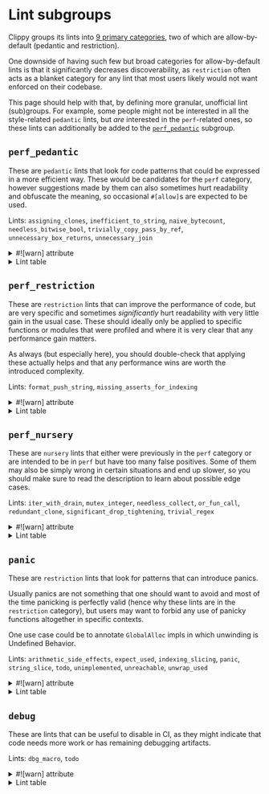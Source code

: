 # Lint subgroups

Clippy groups its lints into [9 primary categories](lints.md),
two of which are allow-by-default (pedantic and restriction).

One downside of having such few but broad categories for allow-by-default lints
is that it significantly decreases discoverability, as `restriction` often acts as a blanket category
for any lint that most users likely would not want enforced on their codebase.

This page should help with that, by defining more granular, unofficial lint (sub)groups.
For example, some people might not be interested in all the style-related `pedantic` lints,
but *are* interested in the `perf`-related ones, so these lints
can additionally be added to the [`perf_pedantic`](#perf_pedantic) subgroup.

<!--
NOTE: Do not edit the contents in between lint-subgroup-start and lint-subgroup-end manually.
Instead, change the `declare_clippy_lint!` macro invocation for the particular lint
to include it in (or remove it from) a subgroup and re-run `cargo dev update_lints`.
The descriptions however are fine to edit.
-->

## `perf_pedantic`

These are `pedantic` lints that look for code patterns that could be expressed in a more efficient way.
These would be candidates for the `perf` category, however suggestions made by them can also sometimes hurt readability
and obfuscate the meaning, so occasional `#[allow]`s are expected to be used.

<!-- lint-subgroup-start: perf_pedantic -->
Lints: `assigning_clones`, `inefficient_to_string`, `naive_bytecount`, `needless_bitwise_bool`, `trivially_copy_pass_by_ref`, `unnecessary_box_returns`, `unnecessary_join`

<details>
<summary>#![warn] attribute</summary>

```
#![warn(
    clippy::assigning_clones,
    clippy::inefficient_to_string,
    clippy::naive_bytecount,
    clippy::needless_bitwise_bool,
    clippy::trivially_copy_pass_by_ref,
    clippy::unnecessary_box_returns,
    clippy::unnecessary_join
)]
```
</details>

<details>
<summary>Lint table</summary>

```
[lints.clippy]
assigning_clones = "warn"
inefficient_to_string = "warn"
naive_bytecount = "warn"
needless_bitwise_bool = "warn"
trivially_copy_pass_by_ref = "warn"
unnecessary_box_returns = "warn"
unnecessary_join = "warn"
```
</details>
<!-- lint-subgroup-end -->


## `perf_restriction`

These are `restriction` lints that can improve the performance of code, but are very specific
and sometimes *significantly* hurt readability with very little gain in the usual case.
These should ideally only be applied to specific functions or modules that were profiled
and where it is very clear that any performance gain matters.

As always (but especially here), you should double-check that applying these actually helps
and that any performance wins are worth the introduced complexity.

<!-- lint-subgroup-start: perf_restriction -->
Lints: `format_push_string`, `missing_asserts_for_indexing`

<details>
<summary>#![warn] attribute</summary>

```
#![warn(
    clippy::format_push_string,
    clippy::missing_asserts_for_indexing
)]
```
</details>

<details>
<summary>Lint table</summary>

```
[lints.clippy]
format_push_string = "warn"
missing_asserts_for_indexing = "warn"
```
</details>
<!-- lint-subgroup-end -->

## `perf_nursery`

These are `nursery` lints that either were previously in the `perf` category or are intended to be in `perf`
but have too many false positives.
Some of them may also be simply wrong in certain situations and end up slower,
so you should make sure to read the description to learn about possible edge cases.

<!-- lint-subgroup-start: perf_nursery -->
Lints: `iter_with_drain`, `mutex_integer`, `needless_collect`, `or_fun_call`, `redundant_clone`, `significant_drop_tightening`, `trivial_regex`

<details>
<summary>#![warn] attribute</summary>

```
#![warn(
    clippy::iter_with_drain,
    clippy::mutex_integer,
    clippy::needless_collect,
    clippy::or_fun_call,
    clippy::redundant_clone,
    clippy::significant_drop_tightening,
    clippy::trivial_regex
)]
```
</details>

<details>
<summary>Lint table</summary>

```
[lints.clippy]
iter_with_drain = "warn"
mutex_integer = "warn"
needless_collect = "warn"
or_fun_call = "warn"
redundant_clone = "warn"
significant_drop_tightening = "warn"
trivial_regex = "warn"
```
</details>
<!-- lint-subgroup-end -->

## `panic`

These are `restriction` lints that look for patterns that can introduce panics.

Usually panics are not something that one should want to avoid and most of the time panicking is perfectly valid
(hence why these lints are in the `restriction` category),
but users may want to forbid any use of panicky functions altogether in specific contexts.

One use case could be to annotate `GlobalAlloc` impls in which unwinding is Undefined Behavior.

<!-- lint-subgroup-start: panic -->
Lints: `arithmetic_side_effects`, `expect_used`, `indexing_slicing`, `panic`, `string_slice`, `todo`, `unimplemented`, `unreachable`, `unwrap_used`

<details>
<summary>#![warn] attribute</summary>

```
#![warn(
    clippy::arithmetic_side_effects,
    clippy::expect_used,
    clippy::indexing_slicing,
    clippy::panic,
    clippy::string_slice,
    clippy::todo,
    clippy::unimplemented,
    clippy::unreachable,
    clippy::unwrap_used
)]
```
</details>

<details>
<summary>Lint table</summary>

```
[lints.clippy]
arithmetic_side_effects = "warn"
expect_used = "warn"
indexing_slicing = "warn"
panic = "warn"
string_slice = "warn"
todo = "warn"
unimplemented = "warn"
unreachable = "warn"
unwrap_used = "warn"
```
</details>
<!-- lint-subgroup-end -->

## `debug`

These are lints that can be useful to disable in CI, as they might indicate that code needs more work
or has remaining debugging artifacts.

<!-- lint-subgroup-start: debug -->
Lints: `dbg_macro`, `todo`

<details>
<summary>#![warn] attribute</summary>

```
#![warn(
    clippy::dbg_macro,
    clippy::todo
)]
```
</details>

<details>
<summary>Lint table</summary>

```
[lints.clippy]
dbg_macro = "warn"
todo = "warn"
```
</details>
<!-- lint-subgroup-end -->

